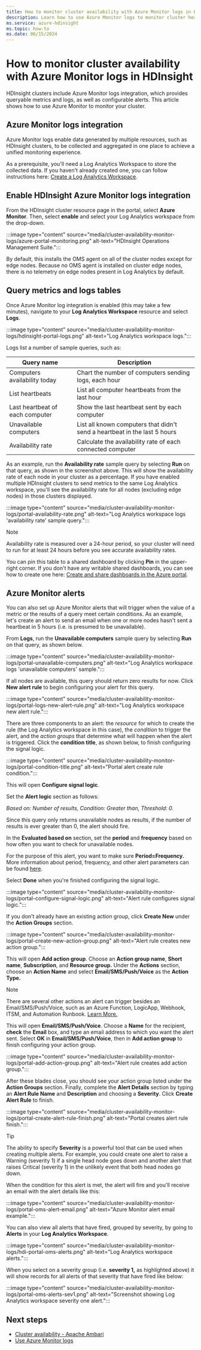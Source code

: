```yaml
---
title: How to monitor cluster availability with Azure Monitor logs in HDInsight
description: Learn how to use Azure Monitor logs to monitor cluster health and availability.
ms.service: azure-hdinsight
ms.topic: how-to
ms.date: 06/15/2024
---
```


# How to monitor cluster availability with Azure Monitor logs in HDInsight

HDInsight clusters include Azure Monitor logs integration, which provides queryable metrics and logs, as well as configurable alerts. This article shows how to use Azure Monitor to monitor your cluster.

## Azure Monitor logs integration

Azure Monitor logs enable data generated by multiple resources, such as HDInsight clusters, to be collected and aggregated in one place to achieve a unified monitoring experience.

As a prerequisite, you'll need a Log Analytics Workspace to store the collected data. If you haven't already created one, you can follow instructions here: [Create a Log Analytics Workspace](../azure-monitor/logs/quick-create-workspace.md).

## Enable HDInsight Azure Monitor logs integration

From the HDInsight cluster resource page in the portal, select **Azure Monitor**. Then, select **enable** and select your Log Analytics workspace from the drop-down.

:::image type="content" source="media/cluster-availability-monitor-logs/azure-portal-monitoring.png" alt-text="HDInsight Operations Management Suite.":::

By default, this installs the OMS agent on all of the cluster nodes except for edge nodes. Because no OMS agent is installed on cluster edge nodes, there is no telemetry on edge nodes present in Log Analytics by default.

## Query metrics and logs tables

Once Azure Monitor log integration is enabled (this may take a few minutes), navigate to your **Log Analytics Workspace** resource and select **Logs**.

:::image type="content" source="media/cluster-availability-monitor-logs/hdinsight-portal-logs.png" alt-text="Log Analytics workspace logs.":::

Logs list a number of sample queries, such as:

| Query name                      | Description                                                               |
|---------------------------------|---------------------------------------------------------------------------|
| Computers availability today    | Chart the number of computers sending logs, each hour                     |
| List heartbeats                 | List all computer heartbeats from the last hour                           |
| Last heartbeat of each computer | Show the last heartbeat sent by each computer                             |
| Unavailable computers           | List all known computers that didn't send a heartbeat in the last 5 hours |
| Availability rate               | Calculate the availability rate of each connected computer                |

As an example, run the **Availability rate** sample query by selecting **Run** on that query, as shown in the screenshot above. This will show the availability rate of each node in your cluster as a percentage. If you have enabled multiple HDInsight clusters to send metrics to the same Log Analytics workspace, you'll see the availability rate for all nodes (excluding edge nodes) in those clusters displayed.

:::image type="content" source="media/cluster-availability-monitor-logs/portal-availability-rate.png" alt-text="Log Analytics workspace logs 'availability rate' sample query.":::

> [!NOTE]  
> Availability rate is measured over a 24-hour period, so your cluster will need to run for at least 24 hours before you see accurate availability rates.

You can pin this table to a shared dashboard by clicking **Pin** in the upper-right corner. If you don't have any writable shared dashboards, you can see how to create one here: [Create and share dashboards in the Azure portal](../azure-portal/azure-portal-dashboards.md#publish-and-share-a-dashboard).

## Azure Monitor alerts

You can also set up Azure Monitor alerts that will trigger when the value of a metric or the results of a query meet certain conditions. As an example, let's create an alert to send an email when one or more nodes hasn't sent a heartbeat in 5 hours (i.e. is presumed to be unavailable).

From **Logs**, run the **Unavailable computers** sample query by selecting **Run** on that query, as shown below.

:::image type="content" source="media/cluster-availability-monitor-logs/portal-unavailable-computers.png" alt-text="Log Analytics workspace logs 'unavailable computers' sample.":::

If all nodes are available, this query should return zero results for now. Click **New alert rule** to begin configuring your alert for this query.

:::image type="content" source="media/cluster-availability-monitor-logs/portal-logs-new-alert-rule.png" alt-text="Log Analytics workspace new alert rule.":::

There are three components to an alert: the *resource* for which to create the rule (the Log Analytics workspace in this case), the *condition* to trigger the alert, and the *action groups* that determine what will happen when the alert is triggered.
Click the **condition title**, as shown below, to finish configuring the signal logic.

:::image type="content" source="media/cluster-availability-monitor-logs/portal-condition-title.png" alt-text="Portal alert create rule condition.":::

This will open **Configure signal logic**.

Set the **Alert logic** section as follows:

*Based on: Number of results, Condition: Greater than, Threshold: 0.*

Since this query only returns unavailable nodes as results, if the number of results is ever greater than 0, the alert should fire.

In the **Evaluated based on** section, set the **period** and **frequency** based on how often you want to check for unavailable nodes.

For the purpose of this alert, you want to make sure **Period=Frequency.** More information about period, frequency, and other alert parameters can be found [here](../azure-monitor/alerts/alerts-unified-log.md#alert-logic-definition).

Select **Done** when you're finished configuring the signal logic.

:::image type="content" source="media/cluster-availability-monitor-logs/portal-configure-signal-logic.png" alt-text="Alert rule configures signal logic.":::

If you don't already have an existing action group, click **Create New** under the **Action Groups** section.

:::image type="content" source="media/cluster-availability-monitor-logs/portal-create-new-action-group.png" alt-text="Alert rule creates new action group.":::

This will open **Add action group**. Choose an **Action group name**, **Short name**, **Subscription**, and **Resource group.** Under the **Actions** section, choose an **Action Name** and select **Email/SMS/Push/Voice** as the **Action Type.**

> [!NOTE]
> There are several other actions an alert can trigger besides an Email/SMS/Push/Voice, such as an Azure Function, LogicApp, Webhook, ITSM, and Automation Runbook. [Learn More.](../azure-monitor/alerts/action-groups.md)

This will open **Email/SMS/Push/Voice**. Choose a **Name** for the recipient, **check** the **Email** box, and type an email address to which you want the alert sent. Select **OK** in  **Email/SMS/Push/Voice**, then in **Add action group** to finish configuring your action group.

:::image type="content" source="media/cluster-availability-monitor-logs/portal-add-action-group.png" alt-text="Alert rule creates add action group.":::

After these blades close, you should see your action group listed under the **Action Groups** section. Finally, complete the **Alert Details** section by typing an **Alert Rule Name** and **Description** and choosing a **Severity**. Click **Create Alert Rule** to finish.

:::image type="content" source="media/cluster-availability-monitor-logs/portal-create-alert-rule-finish.png" alt-text="Portal creates alert rule finish.":::

> [!TIP]
> The ability to specify **Severity** is a powerful tool that can be used when creating multiple alerts. For example, you could create one alert to raise a Warning (severity 1) if a single head node goes down and another alert that raises Critical (severity 1) in the unlikely event that both head nodes go down.

When the condition for this alert is met, the alert will fire and you'll receive an email with the alert details like this:

:::image type="content" source="media/cluster-availability-monitor-logs/portal-oms-alert-email.png" alt-text="Azure Monitor alert email example.":::

You can also view all alerts that have fired, grouped by severity, by going to **Alerts** in your **Log Analytics Workspace**.

:::image type="content" source="media/cluster-availability-monitor-logs/hdi-portal-oms-alerts.png" alt-text="Log Analytics workspace alerts.":::

When you select on a severity group (i.e. **severity 1,** as highlighted above) it will show records for all alerts of that severity that have fired like below:

:::image type="content" source="media/cluster-availability-monitor-logs/portal-oms-alerts-sev1.png" alt-text="Screenshot showing Log Analytics workspace severity  one alert.":::

## Next steps

* [Cluster availability - Apache Ambari](./hdinsight-cluster-availability.md)
* [Use Azure Monitor logs](hdinsight-hadoop-oms-log-analytics-tutorial.md)
